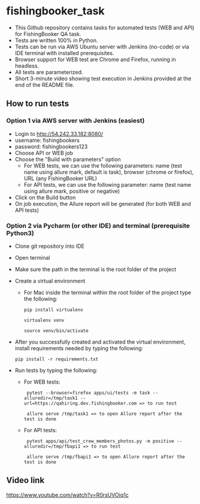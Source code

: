 # fishingbooker_task

- This Github repository contains tasks for automated tests (WEB and API) for FishingBooker QA task. 
- Tests are written 100% in Python.
- Tests can be run via AWS Ubuntu server with Jenkins (no-code) or via IDE terminal with installed prerequisites.
- Browser support for WEB test are Chrome and Firefox, running in headless.
- All tests are parameterized.
- Short 3-minute video showing test execution in Jenkins provided at the end of the README file.

## How to run tests 

### Option 1 via AWS server with Jenkins (easiest)

- Login to http://54.242.33.182:8080/
- username: fishingbookers
- password: fishingbookers123
- Choose API or WEB job
- Choose the "Build with parameters" option
  - For WEB tests, we can use the following parameters: name (test name using allure mark, default is task), browser (chrome or firefox), URL (any FishingBooker URL)
  - For API tests, we can use the following parameter: name (test name using allure mark, positive or negative)
- Click on the Build button
- On job execution, the Allure report will be generated (for both WEB and API tests)

### Option 2 via Pycharm (or other IDE) and terminal (prerequisite Python3)

- Clone git repository into IDE
- Open terminal 
- Make sure the path in the terminal is the root folder of the project
- Create a virtual environment 
  - For Mac inside the terminal within the root folder of the project type the following:
      ```
     pip install virtualenv
      ```
      ```
     virtualenv venv
      ```
      ```
     source venv/bin/activate
      ```
- After you successfully created and activated the virtual environment, install requirements needed by typing the following:
    ```
   pip install -r requirements.txt
    ```

- Run tests by typing the following:
  - For WEB tests:
    ```
     pytest --browser=firefox apps/ui/tests -m task --alluredir=/tmp/task1 --url=https://qahiring.dev.fishingbooker.com => to run test
    ```
    ```
     allure serve /tmp/task1 => to open Allure report after the test is done
    ```
  - For API tests:
    ```
     pytest apps/api/test_crew_members_photos.py -m positive --alluredir=/tmp/fbapi1 => to run test
    ```
    ```
     allure serve /tmp/fbapi1 => to open Allure report after the test is done   
    ```
    
## Video link
https://www.youtube.com/watch?v=R0rsUVOiq1c
